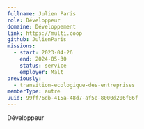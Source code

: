 ```yaml
---
fullname: Julien Paris
role: Développeur
domaine: Développement
link: https://multi.coop
github: JulienParis
missions:
  - start: 2023-04-26
    end: 2024-05-30
    status: service
    employer: Malt
previously:
  - transition-ecologique-des-entreprises
memberType: autre
uuid: 99ff76db-415a-48d7-af5e-8000d206f86f
---
```

Développeur
